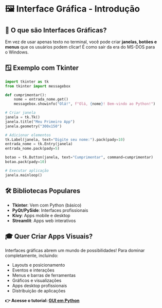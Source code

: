 # 🖼️ Interface Gráfica - Introdução

## 🎯 O que são Interfaces Gráficas?

Em vez de usar apenas texto no terminal, você pode criar **janelas, botões e menus** que os usuários podem clicar! É como sair da era do MS-DOS para o Windows.

## 🪟 Exemplo com Tkinter

```python
import tkinter as tk
from tkinter import messagebox

def cumprimentar():
    nome = entrada_nome.get()
    messagebox.showinfo("Olá!", f"Olá, {nome}! Bem-vindo ao Python!")

# Criar janela
janela = tk.Tk()
janela.title("Meu Primeiro App")
janela.geometry("300x150")

# Adicionar elementos
tk.Label(janela, text="Digite seu nome:").pack(pady=10)
entrada_nome = tk.Entry(janela)
entrada_nome.pack(pady=5)

botao = tk.Button(janela, text="Cumprimentar", command=cumprimentar)
botao.pack(pady=10)

# Executar aplicação
janela.mainloop()
```

## 🛠️ Bibliotecas Populares

- **Tkinter**: Vem com Python (básico)
- **PyQt/PySide**: Interfaces profissionais
- **Kivy**: Apps mobile e desktop
- **Streamlit**: Apps web interativos

## 🎓 Quer Criar Apps Visuais?

Interfaces gráficas abrem um mundo de possibilidades! Para dominar completamente, incluindo:
- Layouts e posicionamento
- Eventos e interações
- Menus e barras de ferramentas
- Gráficos e visualizações
- Apps desktop profissionais
- Distribuição de aplicações

**👉 Acesse o tutorial: [GUI em Python](https://github.com/lukas-senai/gui-python)**
